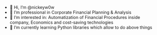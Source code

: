 - 👋 Hi, I’m @nickeyw0w
- 👀 I’m professional in Corporate Financial Planning & Analysis
- 👀 I’m interested in: Automatization of Financial Procedures inside company, Economics and cost-saving technologies
- 🌱 I’m currently learning Python libraries which allow to do above things

<!---
nickeyw0w/nickeyw0w is a ✨ special ✨ repository because its `README.md` (this file) appears on your GitHub profile.
You can click the Preview link to take a look at your changes.
--->
